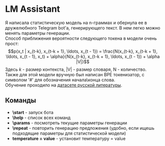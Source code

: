 # LM Assistant
Я написала статистическую модель на n-граммах и обернула ее в дружелюбного Telegram bot'а, генерирующего текст. В нем легко можно менять параметры генерации.\
Способ приближения вероятности следующего токена в модели очень прост:
$$p(x_t | x_{t-k}, x_{t-k + 1}, \ldots, x_{t - 1}) = \frac{N(x_{t-k}, x_{t-k + 1}, \ldots, x_{t - 1}, x_t) + \alpha}{N(x_{t-k}, x_{t-k + 1}, \ldots, x_{t - 1}) +  \alpha |V|}$$ Здесь $k$ - размер контекста, |V| - размер словаря, N - количество.\
Также для этой модели вручную был написан BPE токенизатор, с символом '#' для обозначения начала\конца слова.\
Обучение проходило на [датасете русской литературы](https://www.kaggle.com/datasets/d0rj3228/russian-literature/data).
## Команды
* **\start** - запуск бота
* **\help** - список всех команд
* **\params** - посмотреть текущие параметры генерации
* **\repeat** - повторить генерацию предложения (удобно, если ищешь подходящие параметры для статистической модели)
* **temperature = value** - установит температуру = value
